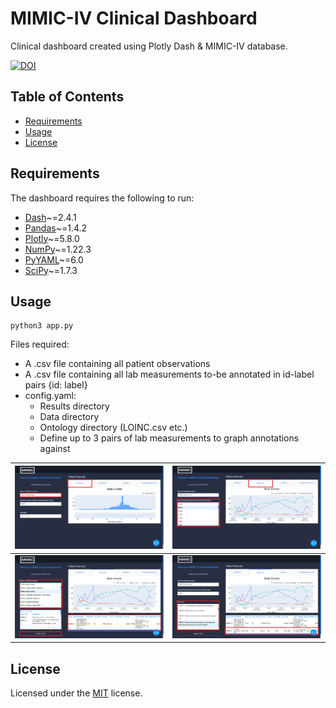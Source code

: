 # MIMIC-IV Clinical Dashboard

Clinical dashboard created using Plotly Dash &amp; MIMIC-IV database.

[![DOI](https://zenodo.org/badge/490904949.svg)](https://zenodo.org/badge/latestdoi/490904949)

Table of Contents
-----------------

* [Requirements](#requirements)
* [Usage](#usage)
* [License](#license)

Requirements
------------

The dashboard requires the following to run:

* [Dash][dash]~=2.4.1
* [Pandas][pandas]~=1.4.2
* [Plotly][plotly]~=5.8.0
* [NumPy][numpy]~=1.22.3
* [PyYAML][pyyaml]~=6.0
* [SciPy][scipy]~=1.7.3

Usage
------------

```
python3 app.py
```

Files required:

* A .csv file containing all patient observations
* A .csv file containing all lab measurements to-be annotated in id-label pairs {id: label}
* config.yaml:
    * Results directory
    * Data directory
    * Ontology directory (LOINC.csv etc.)
    * Define up to 3 pairs of lab measurements to graph annotations against

| ![Home](assets/home.png)          | ![Tabs](assets/tabs.png)          |
|-----------------------------------|-----------------------------------|
| ![Annotate](assets/annotate1.png) | ![Annotate](assets/annotate2.png) |

License
------------
Licensed under the [MIT][mit] license.


[dash]: https://dash.plotly.com/installation

[pandas]: https://pandas.pydata.org/docs/getting_started/install.html

[plotly]: https://plotly.com/python/getting-started/

[numpy]: https://numpy.org/install/

[pyyaml]: https://pyyaml.org/wiki/PyYAMLDocumentation

[scipy]: https://scipy.org/install/

[mit]: https://opensource.org/licenses/MIT

